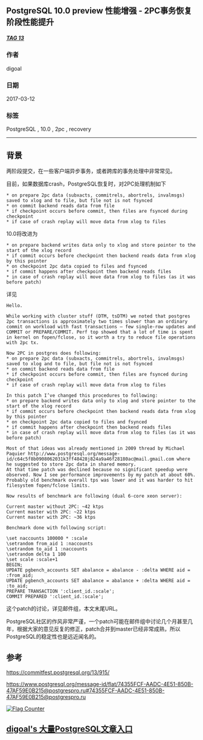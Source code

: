 ## PostgreSQL 10.0 preview 性能增强 - 2PC事务恢复阶段性能提升   
##### [TAG 13](../class/13.md)
                                
### 作者                                                                             
digoal                           
                                  
### 日期                             
2017-03-12                            
                              
### 标签                           
PostgreSQL , 10.0 , 2pc , recovery   
                                
----                          
                                   
## 背景         
两阶段提交，在一些客户端异步事务，或者跨库的事务处理中非常常见。  
  
目前，如果数据库crash，PostgreSQL恢复时，对2PC处理机制如下  
  
```  
* on prepare 2pc data (subxacts, commitrels, abortrels, invalmsgs) saved to xlog and to file, but file not is not fsynced  
* on commit backend reads data from file  
* if checkpoint occurs before commit, then files are fsynced during checkpoint  
* if case of crash replay will move data from xlog to files  
```  
  
10.0将改进为  
  
```  
* on prepare backend writes data only to xlog and store pointer to the start of the xlog record  
* if commit occurs before checkpoint then backend reads data from xlog by this pointer  
* on checkpoint 2pc data copied to files and fsynced  
* if commit happens after checkpoint then backend reads files  
* in case of crash replay will move data from xlog to files (as it was before patch)  
```  
  
详见  
  
```  
Hello.  
  
While working with cluster stuff (DTM, tsDTM) we noted that postgres 2pc transactions is approximately two times slower than an ordinary commit on workload with fast transactions — few single-row updates and COMMIT or PREPARE/COMMIT. Perf top showed that a lot of time is spent in kernel on fopen/fclose, so it worth a try to reduce file operations with 2pc tx.  
  
Now 2PC in postgres does following:  
* on prepare 2pc data (subxacts, commitrels, abortrels, invalmsgs) saved to xlog and to file, but file not is not fsynced  
* on commit backend reads data from file  
* if checkpoint occurs before commit, then files are fsynced during checkpoint  
* if case of crash replay will move data from xlog to files  
  
In this patch I’ve changed this procedures to following:  
* on prepare backend writes data only to xlog and store pointer to the start of the xlog record  
* if commit occurs before checkpoint then backend reads data from xlog by this pointer  
* on checkpoint 2pc data copied to files and fsynced  
* if commit happens after checkpoint then backend reads files  
* in case of crash replay will move data from xlog to files (as it was before patch)  
  
Most of that ideas was already mentioned in 2009 thread by Michael Paquier http://www.postgresql.org/message-id/c64c5f8b0908062031k3ff48428j824a9a46f28180ac@mail.gmail.com where he suggested to store 2pc data in shared memory.   
At that time patch was declined because no significant speedup were observed. Now I see performance improvements by my patch at about 60%. Probably old benchmark overall tps was lower and it was harder to hit filesystem fopen/fclose limits.  
  
Now results of benchmark are following (dual 6-core xeon server):  
  
Current master without 2PC: ~42 ktps  
Current master with 2PC: ~22 ktps  
Current master with 2PC: ~36 ktps  
  
Benchmark done with following script:  
  
\set naccounts 100000 * :scale  
\setrandom from_aid 1 :naccounts  
\setrandom to_aid 1 :naccounts  
\setrandom delta 1 100  
\set scale :scale+1  
BEGIN;  
UPDATE pgbench_accounts SET abalance = abalance - :delta WHERE aid = :from_aid;  
UPDATE pgbench_accounts SET abalance = abalance + :delta WHERE aid = :to_aid;  
PREPARE TRANSACTION ':client_id.:scale';  
COMMIT PREPARED ':client_id.:scale';  
```  
  
这个patch的讨论，详见邮件组，本文末尾URL。  
  
PostgreSQL社区的作风非常严谨，一个patch可能在邮件组中讨论几个月甚至几年，根据大家的意见反复的修正，patch合并到master已经非常成熟，所以PostgreSQL的稳定性也是远近闻名的。  
  
## 参考  
https://commitfest.postgresql.org/13/915/  
  
https://www.postgresql.org/message-id/flat/74355FCF-AADC-4E51-850B-47AF59E0B215@postgrespro.ru#74355FCF-AADC-4E51-850B-47AF59E0B215@postgrespro.ru  
  
<a rel="nofollow" href="http://info.flagcounter.com/h9V1"  ><img src="http://s03.flagcounter.com/count/h9V1/bg_FFFFFF/txt_000000/border_CCCCCC/columns_2/maxflags_12/viewers_0/labels_0/pageviews_0/flags_0/"  alt="Flag Counter"  border="0"  ></a>  
  
  
  
  
  
  
## [digoal's 大量PostgreSQL文章入口](https://github.com/digoal/blog/blob/master/README.md "22709685feb7cab07d30f30387f0a9ae")
  
